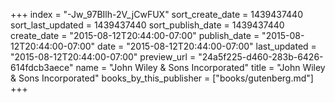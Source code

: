+++
index = "-Jw_97BIlh-2V_jCwFUX"
sort_create_date = 1439437440
sort_last_updated = 1439437440
sort_publish_date = 1439437440
create_date = "2015-08-12T20:44:00-07:00"
publish_date = "2015-08-12T20:44:00-07:00"
date = "2015-08-12T20:44:00-07:00"
last_updated = "2015-08-12T20:44:00-07:00"
preview_url = "24a5f225-d460-283b-6426-614fdcb3aece"
name = "John Wiley & Sons Incorporated"
title = "John Wiley & Sons Incorporated"
books_by_this_publisher = ["books/gutenberg.md"]
+++
